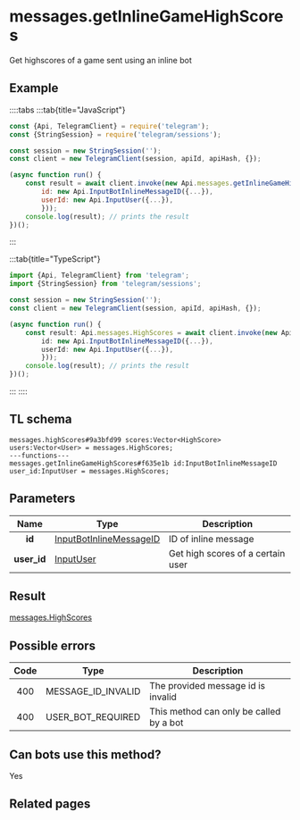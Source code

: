 # messages.getInlineGameHighScores

Get highscores of a game sent using an inline bot

## Example

::::tabs
:::tab{title="JavaScript"}

```js
const {Api, TelegramClient} = require('telegram');
const {StringSession} = require('telegram/sessions');

const session = new StringSession('');
const client = new TelegramClient(session, apiId, apiHash, {});

(async function run() {
    const result = await client.invoke(new Api.messages.getInlineGameHighScores({
		id: new Api.InputBotInlineMessageID({...}),
		userId: new Api.InputUser({...}),
		}));
    console.log(result); // prints the result
})();

```

:::

:::tab{title="TypeScript"}

```ts
import {Api, TelegramClient} from 'telegram';
import {StringSession} from 'telegram/sessions';

const session = new StringSession('');
const client = new TelegramClient(session, apiId, apiHash, {});

(async function run() {
    const result: Api.messages.HighScores = await client.invoke(new Api.messages.getInlineGameHighScores({
		id: new Api.InputBotInlineMessageID({...}),
		userId: new Api.InputUser({...}),
		}));
    console.log(result); // prints the result
})();

```

:::
::::

## TL schema

```
messages.highScores#9a3bfd99 scores:Vector<HighScore> users:Vector<User> = messages.HighScores;
---functions---
messages.getInlineGameHighScores#f635e1b id:InputBotInlineMessageID user_id:InputUser = messages.HighScores;
```

## Parameters

|    Name     | Type                                                                              | Description                       |
| :---------: | --------------------------------------------------------------------------------- | --------------------------------- |
|   **id**    | [InputBotInlineMessageID](https://core.telegram.org/type/InputBotInlineMessageID) | ID of inline message              |
| **user_id** | [InputUser](https://core.telegram.org/type/InputUser)                             | Get high scores of a certain user |

## Result

[messages.HighScores](https://core.telegram.org/type/messages.HighScores)

## Possible errors

| Code | Type               | Description                             |
| :--: | ------------------ | --------------------------------------- |
| 400  | MESSAGE_ID_INVALID | The provided message id is invalid      |
| 400  | USER_BOT_REQUIRED  | This method can only be called by a bot |

## Can bots use this method?

Yes

## Related pages
